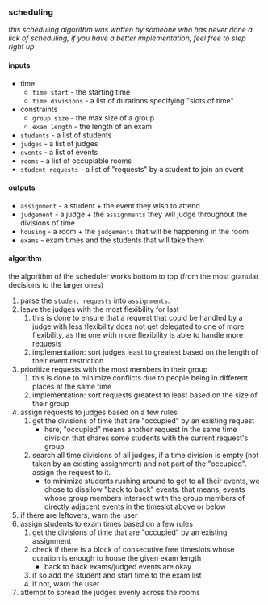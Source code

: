 ### scheduling

*this scheduling algorithm was written by someone who has never done a lick of scheduling, if you have a better implementation, feel free to step right up*

#### inputs

- time
    - `time start` - the starting time
    - `time divisions` - a list of durations specifying "slots of time"
- constraints
    - `group size` - the max size of a group
    - `exam length` - the length of an exam
- `students` - a list of students
- `judges` - a list of judges
- `events` - a list of events
- `rooms` - a list of occupiable rooms
- `student requests` - a list of "requests" by a student to join an event

#### outputs

- `assignment` - a student + the event they wish to attend
- `judgement` - a judge + the `assignments` they will judge throughout the divisions of time
- `housing` - a room + the `judgements` that will be happening in the room
- `exams` - exam times and the students that will take them

#### algorithm

the algorithm of the scheduler works bottom to top (from the most granular decisions to the larger ones)

1. parse the `student requests` into `assignments`.
1. leave the judges with the most flexibility for last
    1. this is done to ensure that a request that could be handled by a judge with less flexibility does not get delegated to one of more flexibility, as the one with more flexibility is able to handle more requests
    1. implementation: sort judges least to greatest based on the length of their event restriction
1. prioritize requests with the most members in their group
    1. this is done to minimize conflicts due to people being in different places at the same time
    1. implementation: sort requests greatest to least based on the size of their group
1. assign requests to judges based on a few rules
    1. get the divisions of time that are "occupied" by an existing request
        - here, "occupied" means another request in the same time division that shares some students with the current request's group
    1. search all time divisions of all judges, if a time division is empty (not taken by an existing assignment) and not part of the "occupied". assign the request to it.
        - to minimize students rushing around to get to all their events, we chose to disallow "back to back" events. that means, events whose group members intersect with the group members of directly adjacent events in the timeslot above or below
1. if there are leftovers, warn the user
1. assign students to exam times based on a few rules
    1. get the divisions of time that are "occupied" by an existing assignment
    1. check if there is a block of consecutive free timeslots whose duration is enough to house the given exam length
        - back to back exams/judged events are okay
    1. if so add the student and start time to the exam list
    1. if not, warn the user
1. attempt to spread the judges evenly across the rooms
